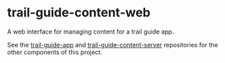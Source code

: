 # trail-guide-content-web

A web interface for managing content for a trail guide app.

See the [trail-guide-app](https://github.com/davidlougheed/trail-guide-app)
and [trail-guide-content-server](https://github.com/davidlougheed/trail-guide-content-server)
repositories for the other components of this project.

